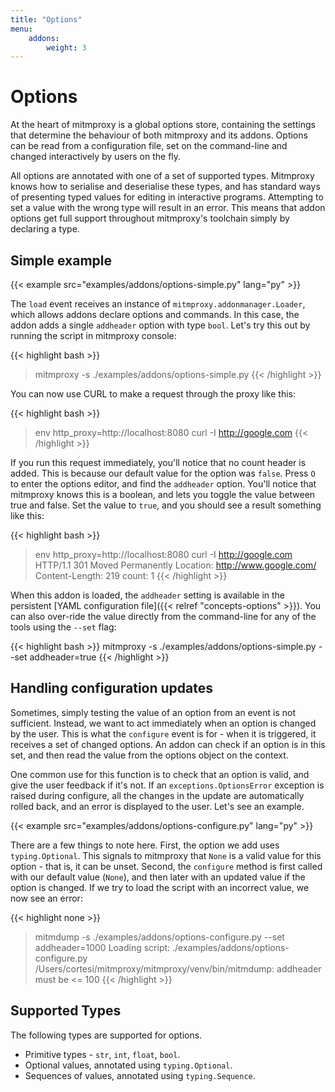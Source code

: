 ```yaml
---
title: "Options"
menu:
    addons:
        weight: 3
---
```


# Options

At the heart of mitmproxy is a global options store, containing the settings
that determine the behaviour of both mitmproxy and its addons. Options can be
read from a configuration file, set on the command-line and changed
interactively by users on the fly.

All options are annotated with one of a set of supported types. Mitmproxy knows
how to serialise and deserialise these types, and has standard ways of
presenting typed values for editing in interactive programs. Attempting to set a
value with the wrong type will result in an error. This means that addon options
get full support throughout mitmproxy's toolchain simply by declaring a type.


## Simple example

{{< example src="examples/addons/options-simple.py" lang="py" >}}

The `load` event receives an instance of `mitmproxy.addonmanager.Loader`, which
allows addons declare options and commands. In this case, the addon adds a
single `addheader` option with type `bool`. Let's try this out by running the
script in mitmproxy console:

{{< highlight bash  >}}
> mitmproxy -s ./examples/addons/options-simple.py
{{< /highlight >}}

You can now use CURL to make a request through the proxy like this:

{{< highlight bash  >}}
> env http_proxy=http://localhost:8080 curl -I http://google.com
{{< /highlight >}}

If you run this request immediately, you'll notice that no count header is
added. This is because our default value for the option was `false`. Press `O`
to enter the options editor, and find the `addheader` option. You'll notice that
mitmproxy knows this is a boolean, and lets you toggle the value between true
and false. Set the value to `true`, and you should see a result something like
this:

{{< highlight bash  >}}
> env http_proxy=http://localhost:8080 curl -I http://google.com
HTTP/1.1 301 Moved Permanently
Location: http://www.google.com/
Content-Length: 219
count: 1
{{< /highlight >}}

When this addon is loaded, the `addheader` setting is available in the
persistent [YAML configuration file]({{< relref "concepts-options" >}}). You can
also over-ride the value directly from the command-line for any of the tools
using the `--set` flag:

{{< highlight bash  >}}
mitmproxy -s ./examples/addons/options-simple.py --set addheader=true
{{< /highlight >}}


## Handling configuration updates

Sometimes, simply testing the value of an option from an event is not
sufficient. Instead, we want to act immediately when an option is changed by the
user. This is what the `configure` event is for - when it is triggered, it
receives a set of changed options. An addon can check if an option is in this
set, and then read the value from the options object on the context.

One common use for this function is to check that an option is valid, and give
the user feedback if it's not. If an `exceptions.OptionsError` exception is
raised during configure, all the changes in the update are automatically rolled
back, and an error is displayed to the user. Let's see an example.

{{< example src="examples/addons/options-configure.py" lang="py" >}}

There are a few things to note here. First, the option we add uses
`typing.Optional`. This signals to mitmproxy that `None` is a valid value for
this option - that is, it can be unset. Second, the `configure` method is first
called with our default value (`None`), and then later with an updated value if
the option is changed. If we try to load the script with an incorrect value, we
now see an error:

{{< highlight none  >}}
> mitmdump -s ./examples/addons/options-configure.py --set addheader=1000
Loading script: ./examples/addons/options-configure.py
/Users/cortesi/mitmproxy/mitmproxy/venv/bin/mitmdump: addheader must be <= 100
{{< /highlight >}}


## Supported Types

The following types are supported for options.

- Primitive types - `str`, `int`, `float`, `bool`.
- Optional values, annotated using `typing.Optional`.
- Sequences of values, annotated using `typing.Sequence`.
